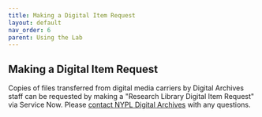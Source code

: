 ```yaml
---
title: Making a Digital Item Request
layout: default
nav_order: 6
parent: Using the Lab 
---
```


## Making a Digital Item Request
Copies of files transferred from digital media carriers by Digital Archives staff can be requested by making a "Research Library Digital Item Request" via Service Now. Please [contact NYPL Digital Archives](mailto:digitalarchives@nypl.org) with any questions.
